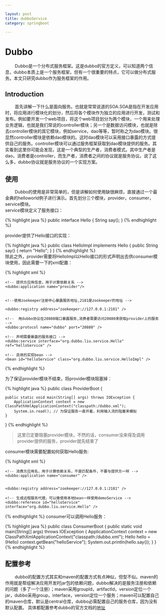 ```yaml
---

layout: post
title: dubboService
category: springboot

---  
```


# Dubbo  

&#160;&#160;&#160;&#160;&#160;&#160;&#160;&#160;Dubbo是一个分布式服务框架。这是dubbo的官方定义，可以知道两个信息，dubbo本质上是一个服务框架，但有一个很重要的特点，它可以做分布式服务。本文只研究dubbo作为服务框架的作用。  

## Introduction  

&#160;&#160;&#160;&#160;&#160;&#160;&#160;&#160;首先讲解一下什么是面向服务。也就是常常说道的SOA.SOA是指在开发应用时，将应用进行模块化的划分，然后将各个模块作为独立的应用进行开发，测试和发布。例如要开发一个web项目，将这个web项目划分为两个模块，一个用来处理业务逻辑，也就是我们常说的controller模块；另一个是数据访问模块，也就是除去controller模块的其它模块，例如service，dao等等，暂时称之为dao模块。很显然controller模块是依赖dao模块的。这时dao模块可以采用接口暴露的方式提供自己的服务。controller模块可以通过服务框架获取到dao模块提供的服务。其实看到这里你可能会发现，这是一个典型的生产者，消费者模式。其中生产者是dao，消费者是controller，而生产者，消费者之间的协议就是服务协议。说了这么多，dubbo协议就是服务协议的一个实现方案。

## 使用  

&#160;&#160;&#160;&#160;&#160;&#160;&#160;&#160;Dubbo的使用是非常简单的，但是讲解如何使用缺很麻烦，直接通过一个最金典的helloworld例子进行演示。首先划分三个模块，provider，consumer，service模块。  
service模块定义了服务接口：  

{% highlight java %}
public interface Hello {
    String say();
}
{% endhighlight %}  

provider提供了Hello接口的实现：  

{% highlight java %}
public class HelloImpl implements Hello {
    public String say() {
        return "Hello";
    }
}
{% endhighlight %}  
除此之外，provider需要将HelloImpl以Hello接口的形式声明出去供consumer模块使用，因此需要一下的xml配置：  

{% highlight xml %}
<?xml version="1.0" encoding="UTF-8"?>
<beans xmlns="http://www.springframework.org/schema/beans"
       xmlns:xsi="http://www.w3.org/2001/XMLSchema-instance"
       xmlns:dubbo="http://code.alibabatech.com/schema/dubbo"
       xsi:schemaLocation="http://www.springframework.org/schema/beans
        http://www.springframework.org/schema/beans/spring-beans.xsd
        http://code.alibabatech.com/schema/dubbo
        http://code.alibabatech.com/schema/dubbo/dubbo.xsd
        ">



    <!-- 提供方应用信息，用于计算依赖关系 -->
    <dubbo:application name="provider"/>


    <!--使用zookeeper注册中心暴露服务地址,2181是zookeeper的地址 -->

    <dubbo:registry address="zookeeper://127.0.0.1:2181" />

    <!--  用dubbo协议在20880端口暴露服务,消费者需要访问20880来获取provider上的服务 -->
    <dubbo:protocol name="dubbo" port="20880" />

    <!-- 声明需要暴露的服务接口 -->
    <dubbo:service interface="org.dubbo.liu.service.Hello" ref="helloService" />

    <!-- 具体的实现bean -->
    <bean id="helloService" class="org.dubbo.liu.service.HelloImpl" />
</beans>
{% endhighlight %}  

为了保证provider模块不结束，将provider模块阻塞掉：  

{% highlight java %}
public class ProviderBoot {

    public static void main(String[] args) throws IOException {
        ApplicationContext context = new ClassPathXmlApplicationContext("classpath:/dubbo.xml");
        System.in.read(); // 为保证服务一直开着，利用输入流的阻塞来模拟
    }
}
{% endhighlight %}  

> 这里已定要阻塞provider模块，不然的话，consumer没来得及调用provider提供的服务，provider就先结束了  


consumer模块需要配置如何获取Hello服务:  

{% highlight xml %}
<?xml version="1.0" encoding="UTF-8"?>
<beans xmlns="http://www.springframework.org/schema/beans"
       xmlns:xsi="http://www.w3.org/2001/XMLSchema-instance" xmlns:dubbo="http://code.alibabatech.com/schema/dubbo"
       xsi:schemaLocation="http://www.springframework.org/schema/beans
        http://www.springframework.org/schema/beans/spring-beans.xsd
        http://code.alibabatech.com/schema/dubbo
        http://code.alibabatech.com/schema/dubbo/dubbo.xsd
        ">

    <!-- 消费方应用名，用于计算依赖关系，不是匹配条件，不要与提供方一样 -->
    <dubbo:application name="consumer" />


    <dubbo:registry address="zookeeper://127.0.0.1:2181" />

    <!-- 生成远程服务代理，可以像使用本地bean一样使用demoService -->
    <dubbo:reference id="helloService" interface="org.dubbo.liu.service.Hello" />


</beans>
{% endhighlight %}
consumer可以调用Hello服务：  

{% highlight java %}
public class ConsumerBoot {
    public static void main(String[] args) throws IOException {
        ApplicationContext context = new ClassPathXmlApplicationContext("classpath:/dubbo.xml");
        Hello hello = (Hello) context.getBean("helloService");
        System.out.println(hello.say());
    }
}
{% endhighlight %}  

## 配置参考  

&#160;&#160;&#160;&#160;&#160;&#160;&#160;&#160;dubbo的配置方式其实和maven的配置方式有点神似，但型不似。maven的作用就是帮组解决应用开发时jar包的依赖问题，dubbo解决的是服务注册和依赖的问题（多了一个注册）；maven采用groupId，artifactId，version定位一个jar，dubbo采用group，interface，version定位一个服务；maven可以配置自己的maven仓库，默认是central仓库，dubbo必需配置自己的服务仓库，因为没有默认配置。
具体都配置参考dubbo的官方文档的[地址](http://dubbo.io/User+Guide-zh.htm#UserGuide-zh-%E9%85%8D%E7%BD%AE%E5%8F%82%E8%80%83%E6%89%8B%E5%86%8C)